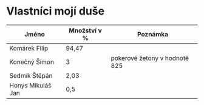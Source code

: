 # Vlastníci mojí duše

| Jméno             | Množství v %  | Poznámka                      |
|-------------------|---------------|-------------------------------|
| Komárek Filip     | 94,47         |                               |
| Konečný Šimon     | 3             | pokerové žetony v hodnotě 825 |
| Sedmík Štěpán     | 2,03          |                               |
| Honys Mikuláš Jan | 0,5           |                               |